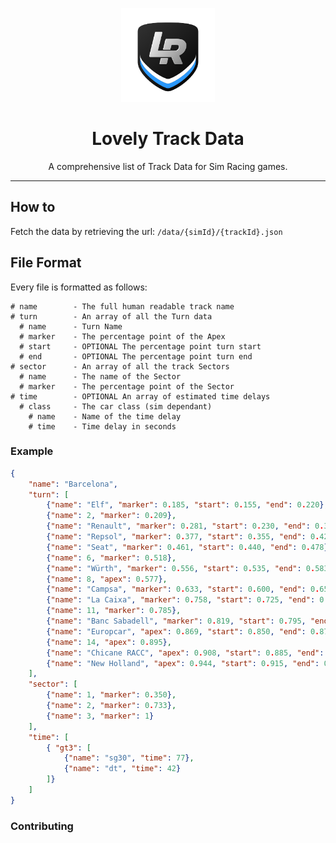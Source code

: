 <p align="center">
<img width="150" height="150" alt="Lovely Sim Racing" src="docs/images/lr-logo-small.png">
</p>

<h1 align="center">Lovely Track Data</h1>

<p align="center">
A comprehensive list of Track Data for Sim Racing games.
</p>

---

## How to
Fetch the data by retrieving the url:
`/data/{simId}/{trackId}.json`

## File Format
Every file is formatted as follows:

``` 
# name        - The full human readable track name
# turn        - An array of all the Turn data
  # name      - Turn Name
  # marker    - The percentage point of the Apex
  # start     - OPTIONAL The percentage point turn start
  # end       - OPTIONAL The percentage point turn end
# sector      - An array of all the track Sectors
  # name      - The name of the Sector
  # marker    - The percentage point of the Sector
# time        - OPTIONAL An array of estimated time delays
  # class     - The car class (sim dependant)
    # name    - Name of the time delay
    # time    - Time delay in seconds
```

### Example 
```JSON
{
    "name": "Barcelona",
    "turn": [
        {"name": "Elf", "marker": 0.185, "start": 0.155, "end": 0.220},
        {"name": 2, "marker": 0.209},
        {"name": "Renault", "marker": 0.281, "start": 0.230, "end": 0.320},
        {"name": "Repsol", "marker": 0.377, "start": 0.355, "end": 0.420},
        {"name": "Seat", "marker": 0.461, "start": 0.440, "end": 0.478},
        {"name": 6, "marker": 0.518},
        {"name": "Würth", "marker": 0.556, "start": 0.535, "end": 0.583},
        {"name": 8, "apex": 0.577},
        {"name": "Campsa", "marker": 0.633, "start": 0.600, "end": 0.655},
        {"name": "La Caixa", "marker": 0.758, "start": 0.725, "end": 0.770},
        {"name": 11, "marker": 0.785},
        {"name": "Banc Sabadell", "marker": 0.819, "start": 0.795, "end": 0.840},
        {"name": "Europcar", "apex": 0.869, "start": 0.850, "end": 0.875},
        {"name": 14, "apex": 0.895},
        {"name": "Chicane RACC", "apex": 0.908, "start": 0.885, "end": 0.908},
        {"name": "New Holland", "apex": 0.944, "start": 0.915, "end": 0.960}
    ],
    "sector": [
        {"name": 1, "marker": 0.350},
        {"name": 2, "marker": 0.733},
        {"name": 3, "marker": 1}
    ],
    "time": [
    	{ "gt3": [
    		{"name": "sg30", "time": 77},
    		{"name": "dt", "time": 42}
		]}
    ]
}
```

### Contributing
